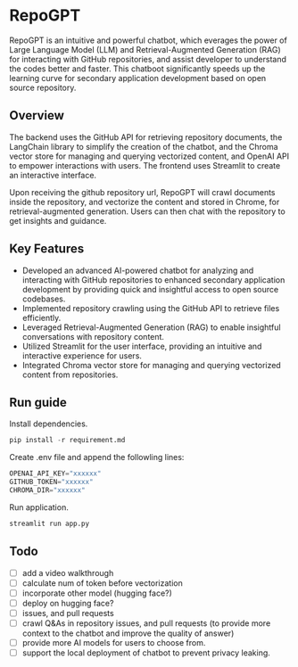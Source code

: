 # RepoGPT

RepoGPT is an intuitive and powerful chatbot, which everages the power of Large Language Model (LLM) and Retrieval-Augmented Generation (RAG) for interacting with GitHub repositories, and assist developer to understand the codes better and faster. This chatboot significantly speeds up the learning curve for secondary application development based on open source repository.

## Overview

The backend uses the GitHub API for retrieving repository documents, the LangChain library to simplify the creation of the chatbot, and the Chroma vector store for managing and querying vectorized content, and OpenAI API to empower interactions with users. The frontend uses Streamlit to create an interactive interface.

Upon receiving the github repository url, RepoGPT will crawl documents inside the repository, and vectorize the content and stored in Chrome, for retrieval-augmented generation. Users can then chat with the repository to get insights and guidance.

## Key Features

- Developed an advanced AI-powered chatbot for analyzing and interacting with GitHub repositories to enhanced secondary application development by providing quick and insightful access to open source codebases.
- Implemented repository crawling using the GitHub API to retrieve files efficiently.
- Leveraged Retrieval-Augmented Generation (RAG) to enable insightful conversations with repository content.
- Utilized Streamlit for the user interface, providing an intuitive and interactive experience for users.
- Integrated Chroma vector store for managing and querying vectorized content from repositories.

## Run guide

Install dependencies.

```python
pip install -r requirement.md
```

Create .env file and append the followling lines:

```python
OPENAI_API_KEY="xxxxxx"
GITHUB_TOKEN="xxxxxx"
CHROMA_DIR="xxxxxx"

```

Run application.

```python
streamlit run app.py
```

## Todo

- [ ] add a video walkthrough
- [ ] calculate num of token before vectorization
- [ ] incorporate other model (hugging face?)
- [ ] deploy on hugging face?
- [ ] issues, and pull requests
- [ ] crawl Q&As in repository issues, and pull requests (to provide more context to the chatbot and improve the quality of answer)
- [ ] provide more AI models for users to choose from.
- [ ] support the local deployment of chatbot to prevent privacy leaking.
